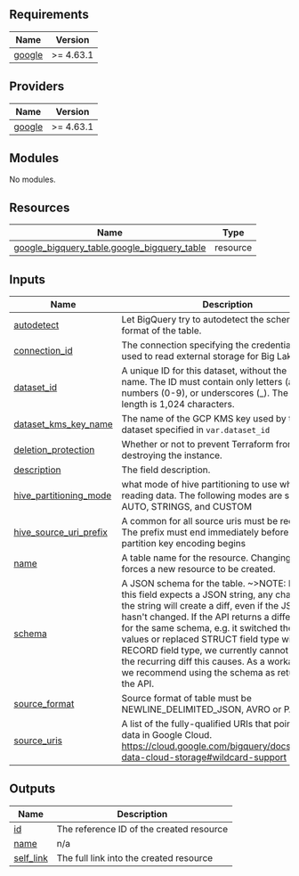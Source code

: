 <!-- BEGIN_TF_DOCS -->
## Requirements

| Name | Version |
|------|---------|
| <a name="requirement_google"></a> [google](#requirement\_google) | >= 4.63.1 |

## Providers

| Name | Version |
|------|---------|
| <a name="provider_google"></a> [google](#provider\_google) | >= 4.63.1 |

## Modules

No modules.

## Resources

| Name | Type |
|------|------|
| [google_bigquery_table.google_bigquery_table](https://registry.terraform.io/providers/hashicorp/google/latest/docs/resources/bigquery_table) | resource |

## Inputs

| Name | Description | Type | Default | Required |
|------|-------------|------|---------|:--------:|
| <a name="input_autodetect"></a> [autodetect](#input\_autodetect) | Let BigQuery try to autodetect the schema and format of the table. | `bool` | `true` | no |
| <a name="input_connection_id"></a> [connection\_id](#input\_connection\_id) | The connection specifying the credentials to be used to read external storage for Big Lake table | `string` | n/a | yes |
| <a name="input_dataset_id"></a> [dataset\_id](#input\_dataset\_id) | A unique ID for this dataset, without the project name. The ID must contain only letters (a-z, A-Z), numbers (0-9), or underscores (\_). The maximum length is 1,024 characters. | `string` | n/a | yes |
| <a name="input_dataset_kms_key_name"></a> [dataset\_kms\_key\_name](#input\_dataset\_kms\_key\_name) | The name of the GCP KMS key used by the dataset specified in `var.dataset_id` | `string` | n/a | yes |
| <a name="input_deletion_protection"></a> [deletion\_protection](#input\_deletion\_protection) | Whether or not to prevent Terraform from destroying the instance. | `bool` | `false` | no |
| <a name="input_description"></a> [description](#input\_description) | The field description. | `string` | n/a | yes |
| <a name="input_hive_partitioning_mode"></a> [hive\_partitioning\_mode](#input\_hive\_partitioning\_mode) | what mode of hive partitioning to use when reading data. The following modes are supported AUTO, STRINGS, and CUSTOM | `string` | `"AUTO"` | no |
| <a name="input_hive_source_uri_prefix"></a> [hive\_source\_uri\_prefix](#input\_hive\_source\_uri\_prefix) | A common for all source uris must be required. The prefix must end immediately before the partition key encoding begins | `string` | n/a | yes |
| <a name="input_name"></a> [name](#input\_name) | A table name for the resource. Changing this forces a new resource to be created. | `string` | n/a | yes |
| <a name="input_schema"></a> [schema](#input\_schema) | A JSON schema for the table. ~>NOTE: Because this field expects a JSON string, any changes to the string will create a diff, even if the JSON itself hasn't changed. If the API returns a different value for the same schema, e.g. it switched the order of values or replaced STRUCT field type with RECORD field type, we currently cannot suppress the recurring diff this causes. As a workaround, we recommend using the schema as returned by the API. | `string` | `""` | no |
| <a name="input_source_format"></a> [source\_format](#input\_source\_format) | Source format of table must be NEWLINE\_DELIMITED\_JSON, AVRO or PARQUET | `string` | `"PARQUET"` | no |
| <a name="input_source_uris"></a> [source\_uris](#input\_source\_uris) | A list of the fully-qualified URIs that point to your data in Google Cloud. https://cloud.google.com/bigquery/docs/external-data-cloud-storage#wildcard-support | `list(string)` | `[]` | no |

## Outputs

| Name | Description |
|------|-------------|
| <a name="output_id"></a> [id](#output\_id) | The reference ID of the created resource |
| <a name="output_name"></a> [name](#output\_name) | n/a |
| <a name="output_self_link"></a> [self\_link](#output\_self\_link) | The full link into the created resource |
<!-- END_TF_DOCS -->
